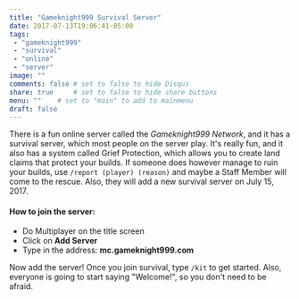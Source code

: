 ```yaml
---
title: "Gameknight999 Survival Server"
date: 2017-07-13T19:06:41-05:00
tags:
 - "gameknight999"
 - "survival"
 - "online"
 - "server"
image: ""
comments: false # set to false to hide Disqus
share: true 	# set to false to hide share buttons
menu: ""	# set to "main" to add to mainmenu
draft: false
---
```

There is a fun online server called the _Gameknight999 Network_, and it has a survival server, which most people on the server play. It's really fun, and it also has a system called Grief Protection, which allows you to create land claims that protect your builds. If someone does however manage to ruin your builds, use `/report (player) (reason)` and maybe a Staff  Member will come to the rescue. Also, they will add a new survival server on July 15, 2017.

<!--more-->

#### How to join the server:

 - Do Multiplayer on the title screen
 - Click on **Add Server**
 - Type in the address: **mc.gameknight999.com**

Now add the server! Once you join survival, type `/kit` to get started. Also, everyone is going to start saying "Welcome!", so you don't need to be afraid.